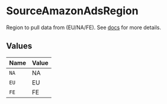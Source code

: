 # SourceAmazonAdsRegion

Region to pull data from (EU/NA/FE). See <a href="https://advertising.amazon.com/API/docs/en-us/info/api-overview#api-endpoints">docs</a> for more details.


## Values

| Name  | Value |
| ----- | ----- |
| `NA`  | NA    |
| `EU`  | EU    |
| `FE`  | FE    |